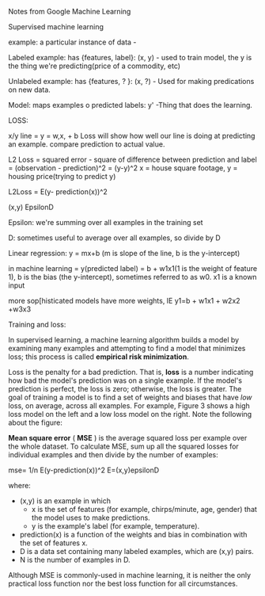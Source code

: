 Notes from Google Machine Learning

Supervised machine learning

example: a particular instance of data -

Labeled example: has {features, label}: (x, y) - used to train model, the y is the thing we're predicting(price of a commodity, etc)

Unlabeled example: has {features, ? }: (x, ?) - Used for making predications on new data.

Model: maps examples o predicted labels: y' -Thing that does the learning.

LOSS:

x/y line = y = w,x, + b
Loss will show how well our line is doing at predicting an example. compare prediction to actual value.

L2 Loss = squared error - square of difference between prediction and label = (observation - prediction)^2 = (y-y)^2
x = house square footage, y = housing price(trying to predict y)

L2Loss = E(y- prediction(x))^2

(x,y) EpsilonD

Epsilon: we're summing over all examples in the training set

D: sometimes useful to average over all examples, so divide by D

Linear regression: y = mx+b (m is slope of the line, b is the y-intercept)

in machine learning = y(predicted label) = b + w1x1(1 is the weight of feature 1), b is the bias (the y-intercept), sometimes referred to as w0.
x1 is a known input

more sop[histicated models have more weights, IE y1=b + w1x1 + w2x2 +w3x3

Training and loss:

In supervised learning, a machine learning algorithm builds a model by examining many examples and attempting to find a model that minimizes loss; this process is called **empirical risk minimization**.

Loss is the penalty for a bad prediction. That is, **loss** is a number indicating how bad the model's prediction was on a single example. If the model's prediction is perfect, the loss is zero; otherwise, the loss is greater. The goal of training a model is to find a set of weights and biases that have _low_ loss, on average, across all examples. For example, Figure 3 shows a high loss model on the left and a low loss model on the right. Note the following about the figure:

**Mean square error** ( **MSE** ) is the average squared loss per example over the whole dataset. To calculate MSE, sum up all the squared losses for individual examples and then divide by the number of examples:

mse= 1/n E(y-prediction(x))^2 E=(x,y)epsilonD

where:

- (x,y) is an example in which
  - x is the set of features (for example, chirps/minute, age, gender) that the model uses to make predictions.
  - y is the example's label (for example, temperature).
- prediction(x) is a function of the weights and bias in combination with the set of features x.
- D is a data set containing many labeled examples, which are (x,y) pairs.
- N is the number of examples in D.

Although MSE is commonly-used in machine learning, it is neither the only practical loss function nor the best loss function for all circumstances.

